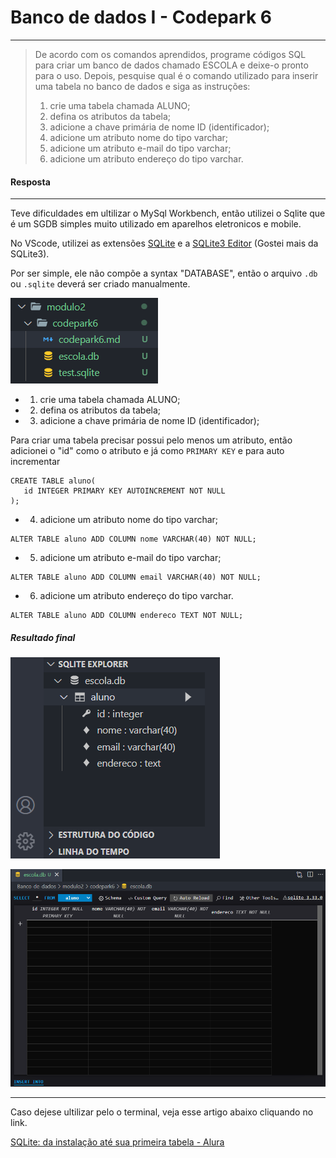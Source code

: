 # Banco de dados I - Codepark 6
***
>De acordo com os comandos aprendidos, programe códigos SQL para criar um banco de dados chamado ESCOLA e deixe-o pronto para o uso. Depois, pesquise qual é o comando utilizado para inserir uma tabela no banco de dados e siga as instruções:
>1. crie uma tabela chamada ALUNO;  
>2. defina os atributos da tabela;
>3. adicione a chave primária de nome ID (identificador);
>4. adicione um atributo nome do tipo varchar;
>5. adicione um atributo e-mail do tipo varchar;
>6. adicione um atributo endereço do tipo varchar.

#### Resposta
***
Teve dificuldades em ultilizar o MySql Workbench, então utilizei o Sqlite que é um SGDB simples muito utilizado em aparelhos eletronicos e mobile. 

No VScode, utilizei as extensões [SQLite](https://marketplace.visualstudio.com/items?itemName=alexcvzz.vscode-sqlite)  e a [SQLite3 Editor](https://marketplace.visualstudio.com/items?itemName=yy0931.vscode-sqlite3-editor) (Gostei mais da SQLite3).


Por ser simple, ele não compõe a syntax "DATABASE", então o arquivo `.db` ou `.sqlite` deverá ser criado manualmente. 

![image](codepark6/Screenshot_16.png)

* 1. crie uma tabela chamada ALUNO;
* 2. defina os atributos da tabela;
* 3. adicione a chave primária de nome ID (identificador);

Para criar uma tabela precisar possui pelo menos um atributo, então adicionei o "id" como o atributo e já como `PRIMARY KEY` e para auto incrementar 

```
CREATE TABLE aluno(
   id INTEGER PRIMARY KEY AUTOINCREMENT NOT NULL 
);
```
* 4. adicione um atributo nome do tipo varchar;

```
ALTER TABLE aluno ADD COLUMN nome VARCHAR(40) NOT NULL;
```

* 5. adicione um atributo e-mail do tipo varchar;

```
ALTER TABLE aluno ADD COLUMN email VARCHAR(40) NOT NULL;
```
* 6. adicione um atributo endereço do tipo varchar.

```
ALTER TABLE aluno ADD COLUMN endereco TEXT NOT NULL;
```
##### Resultado final

![bd-escola](codepark6/bd-escola.png)

![tabela-aluno](codepark6/tabela-aluno.png)


***

Caso dejese ultilizar pelo o terminal, veja esse artigo abaixo cliquando no link.

[SQLite: da instalação até sua primeira tabela - Alura](https://www.alura.com.br/artigos/sqlite-da-instalacao-ate-primeira-tabela)